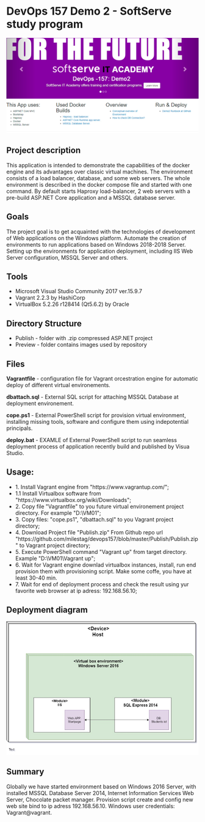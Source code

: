 <h1>DevOps 157 Demo 2  - SoftServe study program</h1>
<hline>
<div align="center"><img src="https://github.com/milestag/devops157-Demo2/blob/master/title.jpg?raw=true"></div>
<h2>Project description</h2>
This application is intended to demonstrate the capabilities of the docker engine and its advantages over classic virtual machines.
The environment consists of a load balancer, database, and some web servers. The whole environment is described in the docker compose file and started with one command.
By default starts Haproxy load-balancer, 2 web servers with a pre-build ASP.NET Core application and a MSSQL database server.
<hline>
<h2>Goals</h2>
The project goal is to get acquainted with the technologies of development of Web applications on the Windows platform. Automate the creation of environments to run applications based on Windows 2018-2018 Server. Setting up the environments for application deployment, including IIS Web Server configuration, MSSQL Server and others.
  <hline>
<h2>Tools</h2>
    <ul>
      <li>Microsoft Visual Studio Community 2017 ver.15.9.7</li>
      <li>Vagrant 2.2.3 by HashiCorp</li>
      <li>VirtualBox 5.2.26 r128414 (Qt5.6.2) by Oracle</li>
      </ul>
      <hline>
<h2>Directory Structure</h2>
 <ul>
 <li>Publish - folder with .zip compressed ASP.NET project</li>
 <li>Preview - folder contains images used by repository</li>
 </ul> 
<h2>Files</h2>
<p><strong>Vagrantfile</strong> - configuration file for Vagrant orcestration engine for automatic deploy of different virtual environements.</p>
<p><strong>dbattach.sql</strong> - External SQL script for attaching MSSQL Database at deployment environement.</p>
<p><strong>cope.ps1</strong> - External PowerShell script for provision virtual environment, installing missing tools, software and configure them using indepotential principals.</p>
<p><strong>deploy.bat</strong> - EXAMLE of External PowerShell script to run seamless deployment process of application recently build and published by Visua Studio.</p>
<hline>
<h2>Usage:</h2>
<ul>
  
  <li>1. Install Vagrant engine from "https://www.vagrantup.com/";</li>
  <li>1.1 Install Virtualbox software from "https://www.virtualbox.org/wiki/Downloads";
  <li>2. Copy file "Vagrantfile" to you future virtual environement project directory. For example "D:\VM01";</li>
  <li>3. Copy files: "cope.ps1", "dbattach.sql"	to you Vagrant project directory;</li>
  <li>4. Download Project file "Publish.zip" From Github repo url "https://github.com/milestag/devops157/blob/master/Publish/Publish.zip" to Vagrant project directory;</li>
  <li>5. Execute PowerShell command "Vagrant up" from target directory. Example "D:\VM01\Vagrant up";</li>
  <li>6. Wait for Vagrant engine downlad virtualbox instances, install, run end provision them with provisioning script. Make some  coffe, you have at least 30-40 min.</li>
  <li>7. Wait for end of deployment process and check the result using yur favorite web browser at ip adress: 192.168.56.10;</li>
  </ul>
<hline>
<h2>Deployment diagram</h2>
<div align="center"><img src="https://github.com/milestag/devops157/blob/master/Preview/Diagram.jpg?raw=true"></div>
<hline>
<h2>Summary</h2>
Globally we have started environment based on Windows 2016 Server, with installed MSSQL Database Server 2014, Internet Information Services Web Server, Chocolate packet manager. Provision script create and config new web site bind to ip adress 192.168.56.10. Windows user credentials: Vagrant@vagrant.
  
